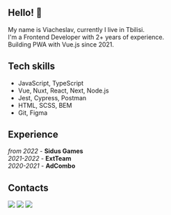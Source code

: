 ## Hello! 👋

My name is Viacheslav, currently I live in Tbilisi.  
I'm a Frontend Developer with 2+ years of experience.  
Building PWA with Vue.js since 2021.

## Tech skills
* JavaScript, TypeScript
* Vue, Nuxt, React, Next, Node.js
* Jest, Cypress, Postman
* HTML, SCSS, BEM
* Git, Figma

## Experience
*from 2022* - **Sidus Games**  
*2021-2022* - **ExtTeam**  
*2020-2021* - **AdCombo**

## Contacts
[![](https://img.shields.io/badge/telegram-brightsdays-blue)](https://t.me/brightsdays) [![](https://img.shields.io/badge/mail-brightsdayss@gmail.com-blue)](mailto:brightsdayss@gmail.com) [![](https://img.shields.io/badge/linkedin-viacheslav_ivanov-informational)](https://www.linkedin.com/in/brightsdays)
